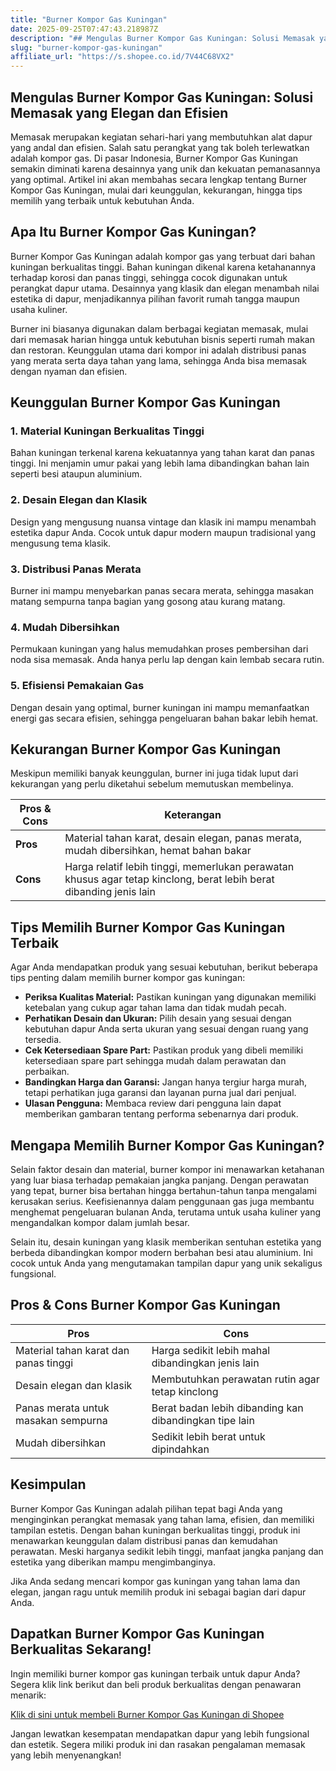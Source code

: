 ```yaml
---
title: "Burner Kompor Gas Kuningan"
date: 2025-09-25T07:47:43.218987Z
description: "## Mengulas Burner Kompor Gas Kuningan: Solusi Memasak yang Elegan dan Efisien..."
slug: "burner-kompor-gas-kuningan"
affiliate_url: "https://s.shopee.co.id/7V44C68VX2"
---
```

## Mengulas Burner Kompor Gas Kuningan: Solusi Memasak yang Elegan dan Efisien

Memasak merupakan kegiatan sehari-hari yang membutuhkan alat dapur yang andal dan efisien. Salah satu perangkat yang tak boleh terlewatkan adalah kompor gas. Di pasar Indonesia, Burner Kompor Gas Kuningan semakin diminati karena desainnya yang unik dan kekuatan pemanasannya yang optimal. Artikel ini akan membahas secara lengkap tentang Burner Kompor Gas Kuningan, mulai dari keunggulan, kekurangan, hingga tips memilih yang terbaik untuk kebutuhan Anda.

## Apa Itu Burner Kompor Gas Kuningan?

Burner Kompor Gas Kuningan adalah kompor gas yang terbuat dari bahan kuningan berkualitas tinggi. Bahan kuningan dikenal karena ketahanannya terhadap korosi dan panas tinggi, sehingga cocok digunakan untuk perangkat dapur utama. Desainnya yang klasik dan elegan menambah nilai estetika di dapur, menjadikannya pilihan favorit rumah tangga maupun usaha kuliner.

Burner ini biasanya digunakan dalam berbagai kegiatan memasak, mulai dari memasak harian hingga untuk kebutuhan bisnis seperti rumah makan dan restoran. Keunggulan utama dari kompor ini adalah distribusi panas yang merata serta daya tahan yang lama, sehingga Anda bisa memasak dengan nyaman dan efisien.

## Keunggulan Burner Kompor Gas Kuningan

### 1. Material Kuningan Berkualitas Tinggi

Bahan kuningan terkenal karena kekuatannya yang tahan karat dan panas tinggi. Ini menjamin umur pakai yang lebih lama dibandingkan bahan lain seperti besi ataupun aluminium.

### 2. Desain Elegan dan Klasik

Design yang mengusung nuansa vintage dan klasik ini mampu menambah estetika dapur Anda. Cocok untuk dapur modern maupun tradisional yang mengusung tema klasik.

### 3. Distribusi Panas Merata

Burner ini mampu menyebarkan panas secara merata, sehingga masakan matang sempurna tanpa bagian yang gosong atau kurang matang.

### 4. Mudah Dibersihkan

Permukaan kuningan yang halus memudahkan proses pembersihan dari noda sisa memasak. Anda hanya perlu lap dengan kain lembab secara rutin.

### 5. Efisiensi Pemakaian Gas

Dengan desain yang optimal, burner kuningan ini mampu memanfaatkan energi gas secara efisien, sehingga pengeluaran bahan bakar lebih hemat.

## Kekurangan Burner Kompor Gas Kuningan

Meskipun memiliki banyak keunggulan, burner ini juga tidak luput dari kekurangan yang perlu diketahui sebelum memutuskan membelinya.

| **Pros & Cons** | **Keterangan** |
|------------------|----------------|
| **Pros**         | Material tahan karat, desain elegan, panas merata, mudah dibersihkan, hemat bahan bakar |
| **Cons**         | Harga relatif lebih tinggi, memerlukan perawatan khusus agar tetap kinclong, berat lebih berat dibanding jenis lain |

## Tips Memilih Burner Kompor Gas Kuningan Terbaik

Agar Anda mendapatkan produk yang sesuai kebutuhan, berikut beberapa tips penting dalam memilih burner kompor gas kuningan:

- **Periksa Kualitas Material:** Pastikan kuningan yang digunakan memiliki ketebalan yang cukup agar tahan lama dan tidak mudah pecah.
- **Perhatikan Desain dan Ukuran:** Pilih desain yang sesuai dengan kebutuhan dapur Anda serta ukuran yang sesuai dengan ruang yang tersedia.
- **Cek Ketersediaan Spare Part:** Pastikan produk yang dibeli memiliki ketersediaan spare part sehingga mudah dalam perawatan dan perbaikan.
- **Bandingkan Harga dan Garansi:** Jangan hanya tergiur harga murah, tetapi perhatikan juga garansi dan layanan purna jual dari penjual.
- **Ulasan Pengguna:** Membaca review dari pengguna lain dapat memberikan gambaran tentang performa sebenarnya dari produk.

## Mengapa Memilih Burner Kompor Gas Kuningan?

Selain faktor desain dan material, burner kompor ini menawarkan ketahanan yang luar biasa terhadap pemakaian jangka panjang. Dengan perawatan yang tepat, burner bisa bertahan hingga bertahun-tahun tanpa mengalami kerusakan serius. Keefisienannya dalam penggunaan gas juga membantu menghemat pengeluaran bulanan Anda, terutama untuk usaha kuliner yang mengandalkan kompor dalam jumlah besar.

Selain itu, desain kuningan yang klasik memberikan sentuhan estetika yang berbeda dibandingkan kompor modern berbahan besi atau aluminium. Ini cocok untuk Anda yang mengutamakan tampilan dapur yang unik sekaligus fungsional.

## Pros & Cons Burner Kompor Gas Kuningan

| **Pros** | **Cons** |
|------------------------------|--------------------------------------------------------------|
| Material tahan karat dan panas tinggi | Harga sedikit lebih mahal dibandingkan jenis lain |
| Desain elegan dan klasik | Membutuhkan perawatan rutin agar tetap kinclong |
| Panas merata untuk masakan sempurna | Berat badan lebih dibanding kan dibandingkan tipe lain |
| Mudah dibersihkan| Sedikit lebih berat untuk dipindahkan |

## Kesimpulan

Burner Kompor Gas Kuningan adalah pilihan tepat bagi Anda yang menginginkan perangkat memasak yang tahan lama, efisien, dan memiliki tampilan estetis. Dengan bahan kuningan berkualitas tinggi, produk ini menawarkan keunggulan dalam distribusi panas dan kemudahan perawatan. Meski harganya sedikit lebih tinggi, manfaat jangka panjang dan estetika yang diberikan mampu mengimbanginya.

Jika Anda sedang mencari kompor gas kuningan yang tahan lama dan elegan, jangan ragu untuk memilih produk ini sebagai bagian dari dapur Anda.

## Dapatkan Burner Kompor Gas Kuningan Berkualitas Sekarang!

Ingin memiliki burner kompor gas kuningan terbaik untuk dapur Anda? Segera klik link berikut dan beli produk berkualitas dengan penawaran menarik:  

[Klik di sini untuk membeli Burner Kompor Gas Kuningan di Shopee](https://s.shopee.co.id/7V44C68VX2)

Jangan lewatkan kesempatan mendapatkan dapur yang lebih fungsional dan estetik. Segera miliki produk ini dan rasakan pengalaman memasak yang lebih menyenangkan!